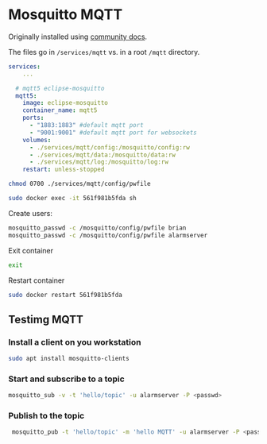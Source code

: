 # Mosquitto MQTT

Originally installed using [community docs](https://github.com/sukesh-ak/setup-mosquitto-with-docker).

The files go in `/services/mqtt` vs. in a root `/mqtt` directory.

```yaml
services:
    ...

  # mqtt5 eclipse-mosquitto
  mqtt5:
    image: eclipse-mosquitto
    container_name: mqtt5
    ports:
      - "1883:1883" #default mqtt port
      - "9001:9001" #default mqtt port for websockets
    volumes:
      - ./services/mqtt/config:/mosquitto/config:rw
      - ./services/mqtt/data:/mosquitto/data:rw
      - ./services/mqtt/log:/mosquitto/log:rw
    restart: unless-stopped
```

```sh
chmod 0700 ./services/mqtt/config/pwfile
```

```sh
sudo docker exec -it 561f981b5fda sh
```

Create users:

```sh
mosquitto_passwd -c /mosquitto/config/pwfile brian
mosquitto_passwd -c /mosquitto/config/pwfile alarmserver
```

Exit container

```sh
exit
```

Restart container

```sh
sudo docker restart 561f981b5fda
```

## Testimg MQTT

### Install a client on you workstation

```sh
sudo apt install mosquitto-clients
```

### Start and subscribe to a topic

```sh
mosquitto_sub -v -t 'hello/topic' -u alarmserver -P <passwd>
```

### Publish to the topic

```sh
 mosquitto_pub -t 'hello/topic' -m 'hello MQTT' -u alarmserver -P <passwd>